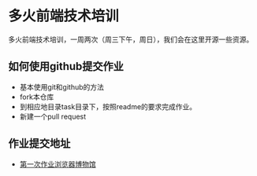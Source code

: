 # 多火前端技术培训  
多火前端技术培训，一周两次（周三下午，周日），我们会在这里开源一些资源。  

## 如何使用github提交作业  
* 基本使用git和github的方法
* fork本仓库
* 到相应地目录task目录下，按照readme的要求完成作业。
* 新建一个pull request 

## 作业提交地址  
* [第一次作业浏览器博物馆](https://github.com/luxiaojijan/DHWebFrontend/tree/master/%E5%89%8D%E7%AB%AF%E7%BB%84%E4%B9%8Bbootstrap%E7%BB%83%E4%B9%A0/%E5%9F%BA%E7%A1%80%E7%BB%83%E4%B9%A0/task/)